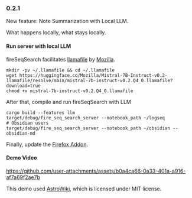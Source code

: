 ### 0.2.1  

New feature: Note Summarization with Local LLM. 

What happens locally, what stays locally. 

#### Run server with local LLM  
fireSeqSearch facilitates [llamafile](https://github.com/Mozilla-Ocho/llamafile) by [Mozilla](https://github.com/Mozilla-Ocho). 

```
mkdir -pv ~/.llamafile && cd ~/.llamafile
wget https://huggingface.co/Mozilla/Mistral-7B-Instruct-v0.2-llamafile/resolve/main/mistral-7b-instruct-v0.2.Q4_0.llamafile?download=true
chmod +x mistral-7b-instruct-v0.2.Q4_0.llamafile
```

After that, compile and run fireSeqSearch with LLM   
```
cargo build --features llm
target/debug/fire_seq_search_server --notebook_path ~/logseq
# Obsidian users
target/debug/fire_seq_search_server --notebook_path ~/obsidian --obsidian-md
```

Finally, update the [Firefox Addon](https://addons.mozilla.org/en-US/firefox/addon/fireseqsearch/).

#### Demo Video
https://github.com/user-attachments/assets/b0a4ca66-0a33-401a-a916-af7a69f2ae7b

This demo used [AstroWiki](https://github.com/AYelland/AstroWiki_2.0), which is licensed under MIT license.
